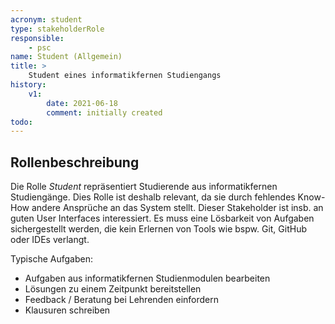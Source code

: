 ```yaml
---
acronym: student
type: stakeholderRole
responsible: 
    - psc
name: Student (Allgemein)
title: >
    Student eines informatikfernen Studiengangs
history:
    v1:
        date: 2021-06-18
        comment: initially created
todo:
---
```


## Rollenbeschreibung

Die Rolle _Student_ repräsentiert Studierende aus informatikfernen Studiengänge. Dies Rolle ist deshalb relevant, da sie durch fehlendes Know-How andere Ansprüche an das System stellt. Dieser Stakeholder ist insb. an guten User Interfaces interessiert. Es muss eine Lösbarkeit von Aufgaben sichergestellt werden, die kein Erlernen von Tools wie bspw. Git, GitHub oder IDEs verlangt.

Typische Aufgaben:

* Aufgaben aus informatikfernen Studienmodulen bearbeiten
* Lösungen zu einem Zeitpunkt bereitstellen
* Feedback / Beratung bei Lehrenden einfordern
* Klausuren schreiben
